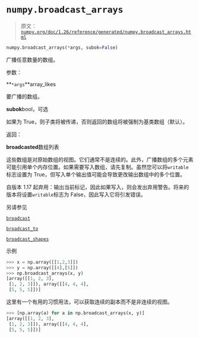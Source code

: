 # `numpy.broadcast_arrays`

> 原文：[`numpy.org/doc/1.26/reference/generated/numpy.broadcast_arrays.html`](https://numpy.org/doc/1.26/reference/generated/numpy.broadcast_arrays.html)

```py
numpy.broadcast_arrays(*args, subok=False)
```

广播任意数量的数组。

参数：

**`*args`**array_likes

要广播的数组。

**subok**bool，可选

如果为 True，则子类将被传递，否则返回的数组将被强制为基类数组（默认）。

返回：

**broadcasted**数组列表

这些数组是对原始数组的视图。它们通常不是连续的。此外，广播数组的多个元素可能引用单个内存位置。如果需要写入数组，请先复制。虽然您可以将`writable`标志设置为 True，但写入单个输出值可能会导致更改输出数组中的多个位置。

自版本 1.17 起弃用：输出当前标记，因此如果写入，则会发出弃用警告。将来的版本将设置`writable`标志为 False，因此写入它将引发错误。

另请参见

[`broadcast`](https://numpy.org/doc/1.26/reference/generated/numpy.broadcast.html#numpy.broadcast "numpy.broadcast")

[`broadcast_to`](https://numpy.org/doc/1.26/reference/generated/numpy.broadcast_to.html#numpy.broadcast_to "numpy.broadcast_to")

[`broadcast_shapes`](https://numpy.org/doc/1.26/reference/generated/numpy.broadcast_shapes.html#numpy.broadcast_shapes "numpy.broadcast_shapes")

示例

```py
>>> x = np.array([[1,2,3]])
>>> y = np.array([[4],[5]])
>>> np.broadcast_arrays(x, y)
[array([[1, 2, 3],
 [1, 2, 3]]), array([[4, 4, 4],
 [5, 5, 5]])] 
```

这里有一个有用的习惯用法，可以获取连续的副本而不是非连续的视图。

```py
>>> [np.array(a) for a in np.broadcast_arrays(x, y)]
[array([[1, 2, 3],
 [1, 2, 3]]), array([[4, 4, 4],
 [5, 5, 5]])] 
```
